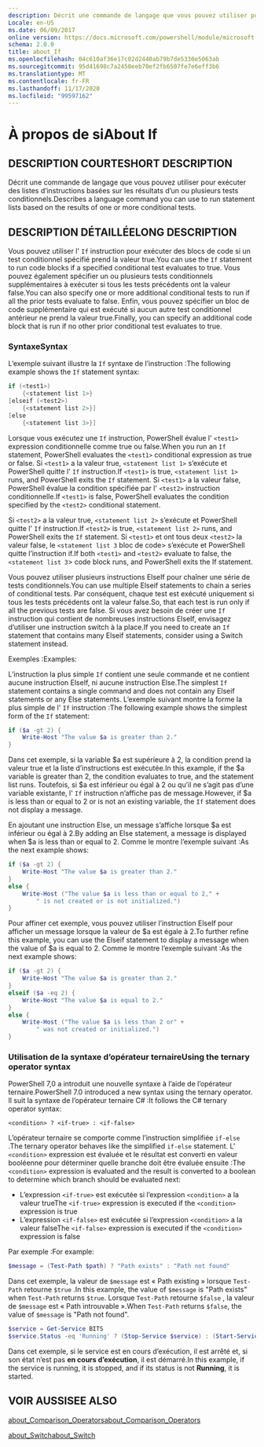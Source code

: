 ```yaml
---
description: Décrit une commande de langage que vous pouvez utiliser pour exécuter des listes d’instructions basées sur les résultats d’un ou plusieurs tests conditionnels.
Locale: en-US
ms.date: 06/09/2017
online version: https://docs.microsoft.com/powershell/module/microsoft.powershell.core/about/about_if?view=powershell-7.2&WT.mc_id=ps-gethelp
schema: 2.0.0
title: about_If
ms.openlocfilehash: 04c610af36e17c02d2440ab79b7de5330e5063ab
ms.sourcegitcommit: 95d41698c7a2450eeb70ef2fb6507fe7e6eff3b6
ms.translationtype: MT
ms.contentlocale: fr-FR
ms.lasthandoff: 11/17/2020
ms.locfileid: "99597162"
---
```

# <a name="about-if"></a><span data-ttu-id="9af24-103">À propos de si</span><span class="sxs-lookup"><span data-stu-id="9af24-103">About If</span></span>

## <a name="short-description"></a><span data-ttu-id="9af24-104">DESCRIPTION COURTE</span><span class="sxs-lookup"><span data-stu-id="9af24-104">SHORT DESCRIPTION</span></span>
<span data-ttu-id="9af24-105">Décrit une commande de langage que vous pouvez utiliser pour exécuter des listes d’instructions basées sur les résultats d’un ou plusieurs tests conditionnels.</span><span class="sxs-lookup"><span data-stu-id="9af24-105">Describes a language command you can use to run statement lists based on the results of one or more conditional tests.</span></span>

## <a name="long-description"></a><span data-ttu-id="9af24-106">DESCRIPTION DÉTAILLÉE</span><span class="sxs-lookup"><span data-stu-id="9af24-106">LONG DESCRIPTION</span></span>

<span data-ttu-id="9af24-107">Vous pouvez utiliser l' `If` instruction pour exécuter des blocs de code si un test conditionnel spécifié prend la valeur true.</span><span class="sxs-lookup"><span data-stu-id="9af24-107">You can use the `If` statement to run code blocks if a specified conditional test evaluates to true.</span></span> <span data-ttu-id="9af24-108">Vous pouvez également spécifier un ou plusieurs tests conditionnels supplémentaires à exécuter si tous les tests précédents ont la valeur false.</span><span class="sxs-lookup"><span data-stu-id="9af24-108">You can also specify one or more additional conditional tests to run if all the prior tests evaluate to false.</span></span> <span data-ttu-id="9af24-109">Enfin, vous pouvez spécifier un bloc de code supplémentaire qui est exécuté si aucun autre test conditionnel antérieur ne prend la valeur true.</span><span class="sxs-lookup"><span data-stu-id="9af24-109">Finally, you can specify an additional code block that is run if no other prior conditional test evaluates to true.</span></span>

### <a name="syntax"></a><span data-ttu-id="9af24-110">Syntaxe</span><span class="sxs-lookup"><span data-stu-id="9af24-110">Syntax</span></span>

<span data-ttu-id="9af24-111">L’exemple suivant illustre la `If` syntaxe de l’instruction :</span><span class="sxs-lookup"><span data-stu-id="9af24-111">The following example shows the `If` statement syntax:</span></span>

```powershell
if (<test1>)
    {<statement list 1>}
[elseif (<test2>)
    {<statement list 2>}]
[else
    {<statement list 3>}]
```

<span data-ttu-id="9af24-112">Lorsque vous exécutez une `If` instruction, PowerShell évalue l' `<test1>` expression conditionnelle comme true ou false.</span><span class="sxs-lookup"><span data-stu-id="9af24-112">When you run an `If` statement, PowerShell evaluates the `<test1>` conditional expression as true or false.</span></span> <span data-ttu-id="9af24-113">Si `<test1>` a la valeur true, `<statement list 1>` s’exécute et PowerShell quitte l' `If` instruction.</span><span class="sxs-lookup"><span data-stu-id="9af24-113">If `<test1>` is true, `<statement list 1>` runs, and PowerShell exits the `If` statement.</span></span> <span data-ttu-id="9af24-114">Si `<test1>` a la valeur false, PowerShell évalue la condition spécifiée par l' `<test2>` instruction conditionnelle.</span><span class="sxs-lookup"><span data-stu-id="9af24-114">If `<test1>` is false, PowerShell evaluates the condition specified by the `<test2>` conditional statement.</span></span>

<span data-ttu-id="9af24-115">Si `<test2>` a la valeur true, `<statement list 2>` s’exécute et PowerShell quitte l' `If` instruction.</span><span class="sxs-lookup"><span data-stu-id="9af24-115">If `<test2>` is true, `<statement list 2>` runs, and PowerShell exits the `If` statement.</span></span> <span data-ttu-id="9af24-116">Si `<test1>` et ont tous deux `<test2>` la valeur false, le `<statement list 3` bloc de code> s’exécute et PowerShell quitte l’instruction if.</span><span class="sxs-lookup"><span data-stu-id="9af24-116">If both `<test1>` and `<test2>` evaluate to false, the `<statement list 3`> code block runs, and PowerShell exits the If statement.</span></span>

<span data-ttu-id="9af24-117">Vous pouvez utiliser plusieurs instructions ElseIf pour chaîner une série de tests conditionnels.</span><span class="sxs-lookup"><span data-stu-id="9af24-117">You can use multiple Elseif statements to chain a series of conditional tests.</span></span> <span data-ttu-id="9af24-118">Par conséquent, chaque test est exécuté uniquement si tous les tests précédents ont la valeur false.</span><span class="sxs-lookup"><span data-stu-id="9af24-118">So, that each test is run only if all the previous tests are false.</span></span>
<span data-ttu-id="9af24-119">Si vous avez besoin de créer une `If` instruction qui contient de nombreuses instructions ElseIf, envisagez d’utiliser une instruction switch à la place.</span><span class="sxs-lookup"><span data-stu-id="9af24-119">If you need to create an `If` statement that contains many Elseif statements, consider using a Switch statement instead.</span></span>

<span data-ttu-id="9af24-120">Exemples :</span><span class="sxs-lookup"><span data-stu-id="9af24-120">Examples:</span></span>

<span data-ttu-id="9af24-121">L’instruction la plus simple `If` contient une seule commande et ne contient aucune instruction ElseIf, ni aucune instruction Else.</span><span class="sxs-lookup"><span data-stu-id="9af24-121">The simplest `If` statement contains a single command and does not contain any Elseif statements or any Else statements.</span></span> <span data-ttu-id="9af24-122">L’exemple suivant montre la forme la plus simple de l' `If` instruction :</span><span class="sxs-lookup"><span data-stu-id="9af24-122">The following example shows the simplest form of the `If` statement:</span></span>

```powershell
if ($a -gt 2) {
    Write-Host "The value $a is greater than 2."
}
```

<span data-ttu-id="9af24-123">Dans cet exemple, si la variable $a est supérieure à 2, la condition prend la valeur true et la liste d’instructions est exécutée.</span><span class="sxs-lookup"><span data-stu-id="9af24-123">In this example, if the $a variable is greater than 2, the condition evaluates to true, and the statement list runs.</span></span> <span data-ttu-id="9af24-124">Toutefois, si $a est inférieur ou égal à 2 ou qu’il ne s’agit pas d’une variable existante, l' `If` instruction n’affiche pas de message.</span><span class="sxs-lookup"><span data-stu-id="9af24-124">However, if $a is less than or equal to 2 or is not an existing variable, the `If` statement does not display a message.</span></span>

<span data-ttu-id="9af24-125">En ajoutant une instruction Else, un message s’affiche lorsque $a est inférieur ou égal à 2.</span><span class="sxs-lookup"><span data-stu-id="9af24-125">By adding an Else statement, a message is displayed when $a is less than or equal to 2.</span></span> <span data-ttu-id="9af24-126">Comme le montre l’exemple suivant :</span><span class="sxs-lookup"><span data-stu-id="9af24-126">As the next example shows:</span></span>

```powershell
if ($a -gt 2) {
    Write-Host "The value $a is greater than 2."
}
else {
    Write-Host ("The value $a is less than or equal to 2," +
        " is not created or is not initialized.")
}
```

<span data-ttu-id="9af24-127">Pour affiner cet exemple, vous pouvez utiliser l’instruction ElseIf pour afficher un message lorsque la valeur de $a est égale à 2.</span><span class="sxs-lookup"><span data-stu-id="9af24-127">To further refine this example, you can use the Elseif statement to display a message when the value of $a is equal to 2.</span></span> <span data-ttu-id="9af24-128">Comme le montre l’exemple suivant :</span><span class="sxs-lookup"><span data-stu-id="9af24-128">As the next example shows:</span></span>

```powershell
if ($a -gt 2) {
    Write-Host "The value $a is greater than 2."
}
elseif ($a -eq 2) {
    Write-Host "The value $a is equal to 2."
}
else {
    Write-Host ("The value $a is less than 2 or" +
        " was not created or initialized.")
}
```

### <a name="using-the-ternary-operator-syntax"></a><span data-ttu-id="9af24-129">Utilisation de la syntaxe d’opérateur ternaire</span><span class="sxs-lookup"><span data-stu-id="9af24-129">Using the ternary operator syntax</span></span>

<span data-ttu-id="9af24-130">PowerShell 7,0 a introduit une nouvelle syntaxe à l’aide de l’opérateur ternaire.</span><span class="sxs-lookup"><span data-stu-id="9af24-130">PowerShell 7.0 introduced a new syntax using the ternary operator.</span></span> <span data-ttu-id="9af24-131">Il suit la syntaxe de l’opérateur ternaire C# :</span><span class="sxs-lookup"><span data-stu-id="9af24-131">It follows the C# ternary operator syntax:</span></span>

```Syntax
<condition> ? <if-true> : <if-false>
```

<span data-ttu-id="9af24-132">L’opérateur ternaire se comporte comme l’instruction simplifiée `if-else` .</span><span class="sxs-lookup"><span data-stu-id="9af24-132">The ternary operator behaves like the simplified `if-else` statement.</span></span> <span data-ttu-id="9af24-133">L' `<condition>` expression est évaluée et le résultat est converti en valeur booléenne pour déterminer quelle branche doit être évaluée ensuite :</span><span class="sxs-lookup"><span data-stu-id="9af24-133">The `<condition>` expression is evaluated and the result is converted to a boolean to determine which branch should be evaluated next:</span></span>

- <span data-ttu-id="9af24-134">L’expression `<if-true>` est exécutée si l’expression `<condition>` a la valeur true</span><span class="sxs-lookup"><span data-stu-id="9af24-134">The `<if-true>` expression is executed if the `<condition>` expression is true</span></span>
- <span data-ttu-id="9af24-135">L’expression `<if-false>` est exécutée si l’expression `<condition>` a la valeur false</span><span class="sxs-lookup"><span data-stu-id="9af24-135">The `<if-false>` expression is executed if the `<condition>` expression is false</span></span>

<span data-ttu-id="9af24-136">Par exemple :</span><span class="sxs-lookup"><span data-stu-id="9af24-136">For example:</span></span>

```powershell
$message = (Test-Path $path) ? "Path exists" : "Path not found"
```

<span data-ttu-id="9af24-137">Dans cet exemple, la valeur de `$message` est « Path existing » lorsque `Test-Path` retourne `$true` .</span><span class="sxs-lookup"><span data-stu-id="9af24-137">In this example, the value of `$message` is "Path exists" when `Test-Path` returns `$true`.</span></span> <span data-ttu-id="9af24-138">Lorsque `Test-Path` retourne `$false` , la valeur de `$message` est « Path introuvable ».</span><span class="sxs-lookup"><span data-stu-id="9af24-138">When `Test-Path` returns `$false`, the value of `$message` is "Path not found".</span></span>

```powershell
$service = Get-Service BITS
$service.Status -eq 'Running' ? (Stop-Service $service) : (Start-Service $service)
```

<span data-ttu-id="9af24-139">Dans cet exemple, si le service est en cours d’exécution, il est arrêté et, si son état n’est pas **en cours d’exécution**, il est démarré.</span><span class="sxs-lookup"><span data-stu-id="9af24-139">In this example, if the service is running, it is stopped, and if its status is not **Running**, it is started.</span></span>

## <a name="see-also"></a><span data-ttu-id="9af24-140">VOIR AUSSI</span><span class="sxs-lookup"><span data-stu-id="9af24-140">SEE ALSO</span></span>

[<span data-ttu-id="9af24-141">about_Comparison_Operators</span><span class="sxs-lookup"><span data-stu-id="9af24-141">about_Comparison_Operators</span></span>](about_Comparison_Operators.md)

[<span data-ttu-id="9af24-142">about_Switch</span><span class="sxs-lookup"><span data-stu-id="9af24-142">about_Switch</span></span>](about_Switch.md)

